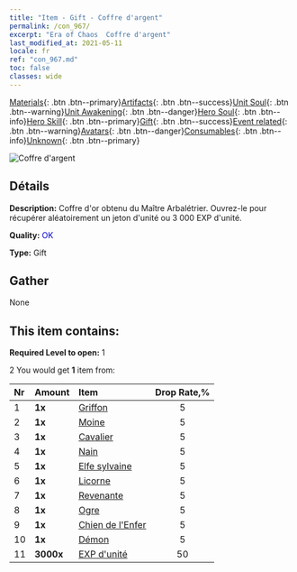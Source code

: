 ```yaml
---
title: "Item - Gift - Coffre d'argent"
permalink: /con_967/
excerpt: "Era of Chaos  Coffre d'argent"
last_modified_at: 2021-05-11
locale: fr
ref: "con_967.md"
toc: false
classes: wide
---
```

 [Materials](/ItemsFR/){: .btn .btn--primary}[Artifacts](/ItemsFR/Artifacts/){: .btn .btn--success}[Unit Soul](/ItemsFR/UnitSoul/){: .btn .btn--warning}[Unit Awakening](/ItemsFR/UnitAwakening/){: .btn .btn--danger}[Hero Soul](/ItemsFR/HeroSoul/){: .btn .btn--info}[Hero Skill](/ItemsFR/HeroSkill/){: .btn .btn--primary}[Gift](/ItemsFR/Gift/){: .btn .btn--success}[Event related](/ItemsFR/Events/){: .btn .btn--warning}[Avatars](/ItemsFR/Avatars/){: .btn .btn--danger}[Consumables](/ItemsFR/Consumables/){: .btn .btn--info}[Unknown](/ItemsFR/Unknown/){: .btn .btn--primary}

 ![Coffre d'argent](/images/t/i_50002.png)

## Détails
 **Description:** Coffre d'or obtenu du Maître Arbalétrier. Ouvrez-le pour récupérer aléatoirement un jeton d'unité ou 3 000 EXP d'unité.

 **Quality:** <span style="color: #0000CD">OK</span>

 **Type:** Gift

## Gather

  None

## This item contains:

 **Required Level to open:** 1

 2 You would get **1** item  from:

  | Nr | Amount |     Item    | Drop Rate,% |
  |:---|:-------|:------------|:---------:|
  | 1 |  **1x** | [Griffon](/ItemsFR/unt_192/) | 5 | 
  | 2 |  **1x** | [Moine](/ItemsFR/unt_194/) | 5 | 
  | 3 |  **1x** | [Cavalier ](/ItemsFR/unt_195/) | 5 | 
  | 4 |  **1x** | [Nain](/ItemsFR/unt_200/) | 5 | 
  | 5 |  **1x** | [Elfe sylvaine](/ItemsFR/unt_201/) | 5 | 
  | 6 |  **1x** | [Licorne](/ItemsFR/unt_204/) | 5 | 
  | 7 |  **1x** | [Revenante](/ItemsFR/unt_210/) | 5 | 
  | 8 |  **1x** | [Ogre](/ItemsFR/unt_220/) | 5 | 
  | 9 |  **1x** | [Chien de l'Enfer](/ItemsFR/unt_228/) | 5 | 
  | 10 |  **1x** | [Démon](/ItemsFR/unt_229/) | 5 | 
  | 11 |  **3000x** | [EXP d'unité](/ItemsFR/con_902/) | 50 | 
